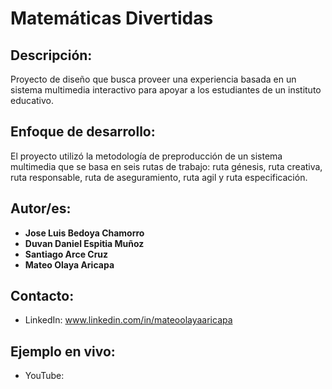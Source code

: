 # Matemáticas Divertidas
## Descripción: 
Proyecto de diseño que busca proveer una experiencia basada en un sistema multimedia interactivo para apoyar a los estudiantes de un instituto educativo.

## Enfoque de desarrollo:
El proyecto utilizó la metodología de preproducción de un sistema multimedia que se basa en seis rutas de trabajo: ruta génesis, ruta creativa, ruta responsable, ruta de aseguramiento, ruta agil y ruta especificación.

## Autor/es:
* **Jose Luis Bedoya Chamorro**
* **Duvan Daniel Espitia Muñoz**
* **Santiago Arce Cruz**
* **Mateo Olaya Aricapa**

## Contacto:
* LinkedIn: www.linkedin.com/in/mateoolayaaricapa

## Ejemplo en vivo:
* YouTube: 
